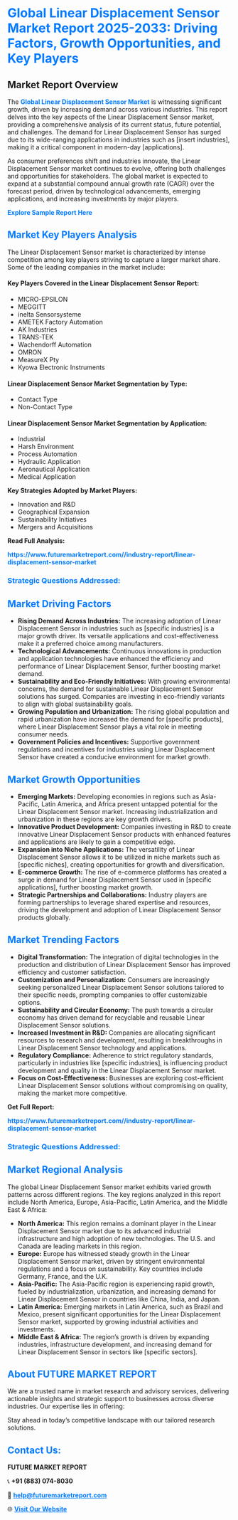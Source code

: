 <h1 style="color: #007BFF;">Global Linear Displacement Sensor Market Report 2025-2033: Driving Factors, Growth Opportunities, and Key Players</h1>

<section id="overview">
<h2>Market Report Overview</h2>
<p>The <a href="https://www.futuremarketreport.com//industry-report/linear-displacement-sensor-market" style="color: #007BFF; text-decoration: none;"><strong>Global Linear Displacement Sensor Market</strong></a> is witnessing significant growth, driven by increasing demand across various industries. This report delves into the key aspects of the Linear Displacement Sensor market, providing a comprehensive analysis of its current status, future potential, and challenges. The demand for Linear Displacement Sensor has surged due to its wide-ranging applications in industries such as [insert industries], making it a critical component in modern-day [applications].</p>
<p>As consumer preferences shift and industries innovate, the Linear Displacement Sensor market continues to evolve, offering both challenges and opportunities for stakeholders. The global market is expected to expand at a substantial compound annual growth rate (CAGR) over the forecast period, driven by technological advancements, emerging applications, and increasing investments by major players.</p>
</section>

<section id="overview">
<p><a href="https://www.futuremarketreport.com//request-sample/reportId=87658" style="color: #007BFF; text-decoration: none;"><strong>Explore Sample Report Here</strong></a></p>
</section>

<section id="key-players">
<h2 style="color: #007BFF;">Market Key Players Analysis</h2>
<p>The Linear Displacement Sensor market is characterized by intense competition among key players striving to capture a larger market share. Some of the leading companies in the market include:</p>
<h4>Key Players Covered in the Linear Displacement Sensor Report:</h4>
<ul><li>MICRO-EPSILON</li><li>MEGGITT</li><li>inelta Sensorsysteme</li><li>AMETEK Factory Automation</li><li>AK Industries</li><li>TRANS-TEK</li><li>Wachendorff Automation</li><li>OMRON</li><li>MeasureX Pty</li><li>Kyowa Electronic Instruments</li></ul>
<h4>Linear Displacement Sensor Market Segmentation by Type:</h4>
<ul><li>Contact Type</li><li>Non-Contact Type</li></ul>

<h4>Linear Displacement Sensor Market Segmentation by Application:</h4>
<ul><li>Industrial</li><li>Harsh Environment</li><li>Process Automation</li><li>Hydraulic Application</li><li>Aeronautical Application</li><li>Medical Application</li></ul>
<p><strong>Key Strategies Adopted by Market Players:</strong></p>
<ul>
<li>Innovation and R&D</li>
<li>Geographical Expansion</li>
<li>Sustainability Initiatives</li>
<li>Mergers and Acquisitions</li>
</ul>
</section>

<section>
<p><strong>Read Full Analysis: </strong></p><a href="https://www.futuremarketreport.com//industry-report/linear-displacement-sensor-market" style="color: #007BFF; text-decoration: none;"><strong>https://www.futuremarketreport.com//industry-report/linear-displacement-sensor-market</strong></a>
<h3 style="color: #007BFF;">Strategic Questions Addressed:</h3>
</section>

<section id="driving-factors">
<h2 style="color: #007BFF;">Market Driving Factors</h2>
<ul>
<li><strong>Rising Demand Across Industries:</strong> The increasing adoption of Linear Displacement Sensor in industries such as [specific industries] is a major growth driver. Its versatile applications and cost-effectiveness make it a preferred choice among manufacturers.</li>
<li><strong>Technological Advancements:</strong> Continuous innovations in production and application technologies have enhanced the efficiency and performance of Linear Displacement Sensor, further boosting market demand.</li>
<li><strong>Sustainability and Eco-Friendly Initiatives:</strong> With growing environmental concerns, the demand for sustainable Linear Displacement Sensor solutions has surged. Companies are investing in eco-friendly variants to align with global sustainability goals.</li>
<li><strong>Growing Population and Urbanization:</strong> The rising global population and rapid urbanization have increased the demand for [specific products], where Linear Displacement Sensor plays a vital role in meeting consumer needs.</li>
<li><strong>Government Policies and Incentives:</strong> Supportive government regulations and incentives for industries using Linear Displacement Sensor have created a conducive environment for market growth.</li>
</ul>
</section>

<section id="growth-opportunities">
<h2 style="color: #007BFF;">Market Growth Opportunities</h2>
<ul>
<li><strong>Emerging Markets:</strong> Developing economies in regions such as Asia-Pacific, Latin America, and Africa present untapped potential for the Linear Displacement Sensor market. Increasing industrialization and urbanization in these regions are key growth drivers.</li>
<li><strong>Innovative Product Development:</strong> Companies investing in R&D to create innovative Linear Displacement Sensor products with enhanced features and applications are likely to gain a competitive edge.</li>
<li><strong>Expansion into Niche Applications:</strong> The versatility of Linear Displacement Sensor allows it to be utilized in niche markets such as [specific niches], creating opportunities for growth and diversification.</li>
<li><strong>E-commerce Growth:</strong> The rise of e-commerce platforms has created a surge in demand for Linear Displacement Sensor used in [specific applications], further boosting market growth.</li>
<li><strong>Strategic Partnerships and Collaborations:</strong> Industry players are forming partnerships to leverage shared expertise and resources, driving the development and adoption of Linear Displacement Sensor products globally.</li>
</ul>
</section>

<section id="trending-factors">
<h2 style="color: #007BFF;">Market Trending Factors</h2>
<ul>
<li><strong>Digital Transformation:</strong> The integration of digital technologies in the production and distribution of Linear Displacement Sensor has improved efficiency and customer satisfaction.</li>
<li><strong>Customization and Personalization:</strong> Consumers are increasingly seeking personalized Linear Displacement Sensor solutions tailored to their specific needs, prompting companies to offer customizable options.</li>
<li><strong>Sustainability and Circular Economy:</strong> The push towards a circular economy has driven demand for recyclable and reusable Linear Displacement Sensor solutions.</li>
<li><strong>Increased Investment in R&D:</strong> Companies are allocating significant resources to research and development, resulting in breakthroughs in Linear Displacement Sensor technology and applications.</li>
<li><strong>Regulatory Compliance:</strong> Adherence to strict regulatory standards, particularly in industries like [specific industries], is influencing product development and quality in the Linear Displacement Sensor market.</li>
<li><strong>Focus on Cost-Effectiveness:</strong> Businesses are exploring cost-efficient Linear Displacement Sensor solutions without compromising on quality, making the market more competitive.</li>
</ul>
</section>

<section>
<p><strong>Get Full Report: </strong></p><a href="https://www.futuremarketreport.com//industry-report/linear-displacement-sensor-market" style="color: #007BFF; text-decoration: none;"><strong>https://www.futuremarketreport.com//industry-report/linear-displacement-sensor-market</strong></a>
<h3 style="color: #007BFF;">Strategic Questions Addressed:</h3>
</section>


<section id="regional-analysis">
<h2 style="color: #007BFF;">Market Regional Analysis</h2>
<p>The global Linear Displacement Sensor market exhibits varied growth patterns across different regions. The key regions analyzed in this report include North America, Europe, Asia-Pacific, Latin America, and the Middle East & Africa:</p>
<ul>
<li><strong>North America:</strong> This region remains a dominant player in the Linear Displacement Sensor market due to its advanced industrial infrastructure and high adoption of new technologies. The U.S. and Canada are leading markets in this region.</li>
<li><strong>Europe:</strong> Europe has witnessed steady growth in the Linear Displacement Sensor market, driven by stringent environmental regulations and a focus on sustainability. Key countries include Germany, France, and the U.K.</li>
<li><strong>Asia-Pacific:</strong> The Asia-Pacific region is experiencing rapid growth, fueled by industrialization, urbanization, and increasing demand for Linear Displacement Sensor in countries like China, India, and Japan.</li>
<li><strong>Latin America:</strong> Emerging markets in Latin America, such as Brazil and Mexico, present significant opportunities for the Linear Displacement Sensor market, supported by growing industrial activities and investments.</li>
<li><strong>Middle East & Africa:</strong> The region’s growth is driven by expanding industries, infrastructure development, and increasing demand for Linear Displacement Sensor in sectors like [specific sectors].</li>
</ul>
</section>

<footer>
<h2 style="color: #007BFF;">About FUTURE MARKET REPORT</h2>
<p>We are a trusted name in market research and advisory services, delivering actionable insights and strategic support to businesses across diverse industries. Our expertise lies in offering:</p>

<p>Stay ahead in today’s competitive landscape with our tailored research solutions.</p>

<h2 style="color: #007BFF;">Contact Us:</h2>
<p><strong>FUTURE MARKET REPORT</strong></p>
<p>📞 <strong>+91 (883) 074-8030</strong></p>
<p>📧 <strong><a href="mailto:help@futuremarketreport.com" style="color: #007BFF;">help@futuremarketreport.com</a></strong></p>
<p>🌐 <strong><a href="https://www.futuremarketreport.com/" style="color: #007BFF;">Visit Our Website</a></strong></p>
</footer>